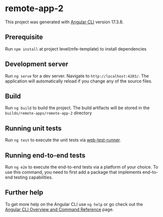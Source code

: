 # remote-app-2

This project was generated with [Angular CLI](https://github.com/angular/angular-cli) version 17.3.8.

## Prerequisite

Run `npm install` at project level(mfe-template) to install dependencies

## Development server

Run `ng serve` for a dev server. Navigate to `http://localhost:4203/`. The application will automatically reload if you change any of the source files.

## Build

Run `ng build` to build the project. The build artifacts will be stored in the `builds/remote-apps/remote-app-2` directory

## Running unit tests

Run `ng test` to execute the unit tests via [web-test-runner](https://modern-web.dev/docs/test-runner/overview/).

## Running end-to-end tests

Run `ng e2e` to execute the end-to-end tests via a platform of your choice. To use this command, you need to first add a package that implements end-to-end testing capabilities.

## Further help

To get more help on the Angular CLI use `ng help` or go check out the [Angular CLI Overview and Command Reference](https://angular.io/cli) page.
